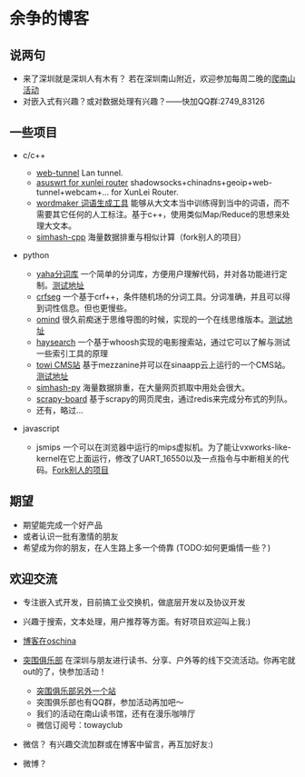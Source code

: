 # 余争的博客

## 说两句
* 来了深圳就是深圳人有木有？ 若在深圳南山附近，欢迎参加每周二晚的[爬南山活动](http://www.douban.com/event/20803091)
* 对嵌入式有兴趣？或对数据处理有兴趣？——快加QQ群:2749_83126

## 一些项目
* c/c++

  * [web-tunnel](https://github.com/jannson/web-tunnel)
  Lan tunnel. 
  * [asuswrt for xunlei router](https://github.com/jannson/asuswrt-merlin)
  shadowsocks+chinadns+geoip+web-tunnel+webcam+... for XunLei Router.
  * [wordmaker 词语生成工具](https://github.com/jannson/wordmaker)
  能够从大文本当中训练得到当中的词语，而不需要其它任何的人工标注。基于c++，使用类似Map/Reduce的思想来处理大文本。
  * [simhash-cpp](https://github.com/jannson/simhash-cpp)
  海量数据排重与相似计算（fork别人的项目）

* python
  
  * [yaha分词库](https://github.com/jannson/yaha)
  一个简单的分词库，方便用户理解代码，并对各功能进行定制。[测试地址](http://yaha.sinaapp.com/)
  * [crfseg](https://github.com/jannson/crfseg)
  一个基于crf++，条件随机场的分词工具。分词准确，并且可以得到词性信息。但也更慢些。
  * [omind](https://github.com/jannson/omind)
  很久前痴迷于思维导图的时候，实现的一个在线思维版本。[测试地址](http://omind.sinaapp.com)
  * [haysearch](https://github.com/jannson/haysearch)
  一个基于whoosh实现的电影搜索站，通过它可以了解与测试一些索引工具的原理
  * [towi CMS站](https://github.com/jannson/towi)
  基于mezzanine并可以在sinaapp云上运行的一个CMS站。[测试地址](http://towi.sinaapp.com)
  * [simhash-py](https://github.com/jannson/simhash-py)
  海量数据排重，在大量网页抓取中用处会很大。
  * [scrapy-board](https://github.com/jannson/scrapy-board)
  基于scrapy的网页爬虫，通过redis来完成分布式的列队。
  * 还有，略过...

* javascript

  * jsmips
  一个可以在浏览器中运行的mips虚拟机。为了能让vxworks-like-kernel在它上面运行，修改了UART_16550以及一点指令与中断相关的代码。[Fork别人的项目](https://github.com/isuru-c-p/jsmips)

## 期望
* 期望能完成一个好产品
* 或者认识一批有激情的朋友
* 希望成为你的朋友，在人生路上多一个倚靠 (TODO:如何更煽情一些？)

## 欢迎交流
* 专注嵌入式开发，目前搞工业交换机，做底层开发以及协议开发
* 兴趣于搜索，文本处理，用户推荐等方面。有好项目欢迎叫上我:)
* [博客在oschina](http://my.oschina.net/dancing/blog)
* [突围俱乐部](http://blog.sina.com.cn/towayclub) 在深圳与朋友进行读书、分享、户外等的线下交流活动。你再宅就out的了，快参加活动！

  * [突围俱乐部另外一个站](http://www.toway.me)
  * 突围俱乐部也有QQ群，参加活动再加吧～
  * 我们的活动在南山读书馆，还有在漫乐咖啡厅
  * 微信订阅号：towayclub

* 微信？ 有兴趣交流加群或在博客中留言，再互加好友:)
* 微博？
